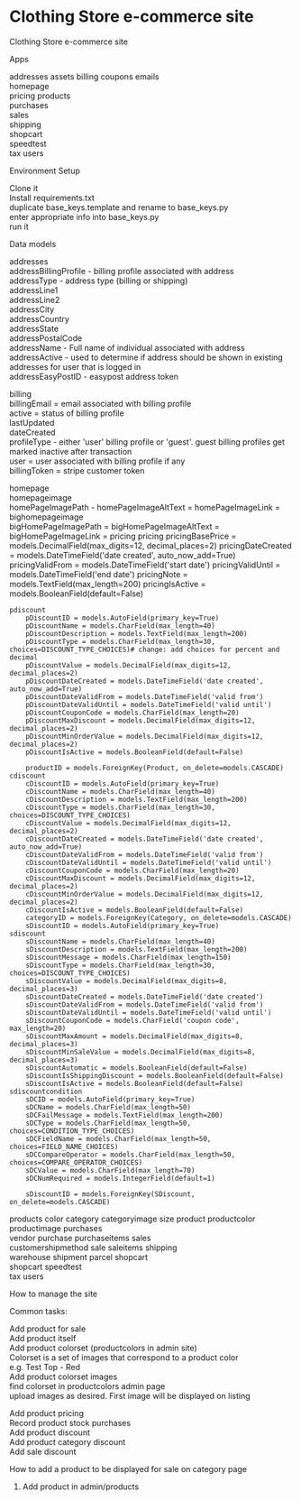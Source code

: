 # Clothing Store e-commerce site
Clothing Store e-commerce site

Apps

addresses
assets
billing
coupons	
emails	
homepage	
pricing	
products	
purchases	
sales	
shipping	
shopcart	
speedtest	
tax	
users	

Environment Setup  

Clone it  
Install requirements.txt  
duplicate base_keys.template and rename to base_keys.py  
enter appropriate info into base_keys.py  
run it  

Data models  

addresses  
    addressBillingProfile - billing profile associated with address  
    addressType - address type (billing or shipping)  
    addressLine1  
    addressLine2  
    addressCity  
    addressCountry  
    addressState  
    addressPostalCode  
    addressName - Full name of individual associated with address  
    addressActive - used to determine if address should be shown in existing addresses for user that is logged in  
    addressEasyPostID - easypost address token  

billing  
    billingEmail = email associated with billing profile  
    active = status of billing profile  
    lastUpdated  
    dateCreated  
    profileType - either 'user' billing profile or 'guest'. guest billing profiles get marked inactive after transaction  
    user = user associated with billing profile if any  
    billingToken = stripe customer token  
    
homepage  
    homepageimage  
        homePageImagePath - 
        homePageImageAltText = 
        homePageImageLink =
    bighomepageimage   
        bigHomePageImagePath = 
        bigHomePageImageAltText = 
        bigHomePageImageLink = 
pricing
    pricing
        pricingBasePrice = models.DecimalField(max_digits=12, decimal_places=2)
        pricingDateCreated = models.DateTimeField('date created', auto_now_add=True)
        pricingValidFrom = models.DateTimeField('start date')
        pricingValidUntil = models.DateTimeField('end date')
        pricingNote = models.TextField(max_length=200)
        pricingIsActive = models.BooleanField(default=False)
    
    pdiscount
        pDiscountID = models.AutoField(primary_key=True)
        pDiscountName = models.CharField(max_length=40)
        pDiscountDescription = models.TextField(max_length=200)
        pDiscountType = models.CharField(max_length=30, choices=DISCOUNT_TYPE_CHOICES)# change: add choices for percent and decimal
        pDiscountValue = models.DecimalField(max_digits=12, decimal_places=2)
        pDiscountDateCreated = models.DateTimeField('date created', auto_now_add=True)
        pDiscountDateValidFrom = models.DateTimeField('valid from')
        pDiscountDateValidUntil = models.DateTimeField('valid until')
        pDiscountCouponCode = models.CharField(max_length=20)
        pDiscountMaxDiscount = models.DecimalField(max_digits=12, decimal_places=2)
        pDiscountMinOrderValue = models.DecimalField(max_digits=12, decimal_places=2)
        pDiscountIsActive = models.BooleanField(default=False)

        productID = models.ForeignKey(Product, on_delete=models.CASCADE)
    cdiscount
        cDiscountID = models.AutoField(primary_key=True)
        cDiscountName = models.CharField(max_length=40)
        cDiscountDescription = models.TextField(max_length=200)
        cDiscountType = models.CharField(max_length=30, choices=DISCOUNT_TYPE_CHOICES)
        cDiscountValue = models.DecimalField(max_digits=12, decimal_places=2)
        cDiscountDateCreated = models.DateTimeField('date created', auto_now_add=True)
        cDiscountDateValidFrom = models.DateTimeField('valid from')
        cDiscountDateValidUntil = models.DateTimeField('valid until')
        cDiscountCouponCode = models.CharField(max_length=20)
        cDiscountMaxDiscount = models.DecimalField(max_digits=12, decimal_places=2)
        cDiscountMinOrderValue = models.DecimalField(max_digits=12, decimal_places=2)
        cDiscountIsActive = models.BooleanField(default=False)
        categoryID = models.ForeignKey(Category, on_delete=models.CASCADE)
        sDiscountID = models.AutoField(primary_key=True)
    sdiscount
        sDiscountName = models.CharField(max_length=40)
        sDiscountDescription = models.TextField(max_length=200)
        sDiscountMessage = models.CharField(max_length=150)
        sDiscountType = models.CharField(max_length=30, choices=DISCOUNT_TYPE_CHOICES)
        sDiscountValue = models.DecimalField(max_digits=8, decimal_places=3)
        sDiscountDateCreated = models.DateTimeField('date created')
        sDiscountDateValidFrom = models.DateTimeField('valid from')
        sDiscountDateValidUntil = models.DateTimeField('valid until')
        sDiscountCouponCode = models.CharField('coupon code', max_length=20)
        sDiscountMaxAmount = models.DecimalField(max_digits=8, decimal_places=3)
        sDiscountMinSaleValue = models.DecimalField(max_digits=8, decimal_places=3)
        sDiscountAutomatic = models.BooleanField(default=False)
        sDiscountIsShippingDiscount = models.BooleanField(default=False)
        sDiscountIsActive = models.BooleanField(default=False)
    sdiscountcondition
        sDCID = models.AutoField(primary_key=True)
        sDCName = models.CharField(max_length=50)
        sDCFailMessage = models.TextField(max_length=200)
        sDCType = models.CharField(max_length=50, choices=CONDITION_TYPE_CHOICES)
        sDCFieldName = models.CharField(max_length=50, choices=FIELD_NAME_CHOICES)
        sDCCompareOperator = models.CharField(max_length=50, choices=COMPARE_OPERATOR_CHOICES)
        sDCValue = models.CharField(max_length=70)
        sDCNumRequired = models.IntegerField(default=1)

        sDiscountID = models.ForeignKey(SDiscount, on_delete=models.CASCADE)
    


products
    color
    category
    categoryimage
    size
    product
    productcolor
    productimage
purchases  
    vendor
    purchase
    purchaseitems
sales	
    customershipmethod
    sale
    saleitems
shipping	
    warehouse
    shipment
    parcel
shopcart	
    shopcart
speedtest	
tax	
users	


How to manage the site

Common tasks:

Add product for sale  
  Add product itself  
  Add product colorset (productcolors in admin site)  
    Colorset is a set of images that correspond to a product color  
    e.g. Test Top - Red  
    Add product colorset images  
      find colorset in productcolors admin page  
      upload images as desired. First image will be displayed on listing  
  
  Add product pricing  
  Record product stock purchases  
  Add product discount  
  Add product category discount  
  Add sale discount  


How to add a product to be displayed for sale on category page  

1. Add product in admin/products  


